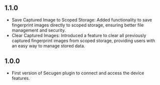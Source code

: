 ## 1.1.0

* Save Captured Image to Scoped Storage: Added functionality to save fingerprint images directly to scoped storage, ensuring better file management and security.
* Clear Captured Images: Introduced a feature to clear all previously captured fingerprint images from scoped storage, providing users with an easy way to manage stored data.

## 1.0.0

* First version of Secugen plugin to connect and access the device features.
